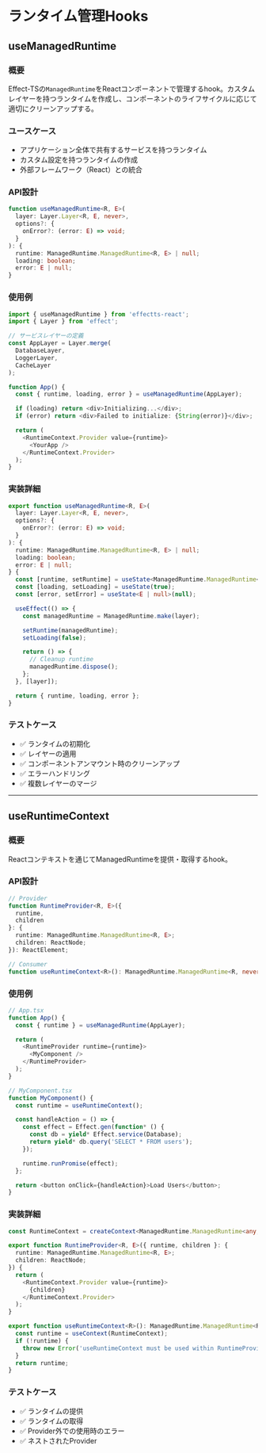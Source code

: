 # ランタイム管理Hooks

## useManagedRuntime

### 概要
Effect-TSの`ManagedRuntime`をReactコンポーネントで管理するhook。カスタムレイヤーを持つランタイムを作成し、コンポーネントのライフサイクルに応じて適切にクリーンアップする。

### ユースケース
- アプリケーション全体で共有するサービスを持つランタイム
- カスタム設定を持つランタイムの作成
- 外部フレームワーク（React）との統合

### API設計

```typescript
function useManagedRuntime<R, E>(
  layer: Layer.Layer<R, E, never>,
  options?: {
    onError?: (error: E) => void;
  }
): {
  runtime: ManagedRuntime.ManagedRuntime<R, E> | null;
  loading: boolean;
  error: E | null;
}
```

### 使用例

```typescript
import { useManagedRuntime } from 'effectts-react';
import { Layer } from 'effect';

// サービスレイヤーの定義
const AppLayer = Layer.merge(
  DatabaseLayer,
  LoggerLayer,
  CacheLayer
);

function App() {
  const { runtime, loading, error } = useManagedRuntime(AppLayer);

  if (loading) return <div>Initializing...</div>;
  if (error) return <div>Failed to initialize: {String(error)}</div>;

  return (
    <RuntimeContext.Provider value={runtime}>
      <YourApp />
    </RuntimeContext.Provider>
  );
}
```

### 実装詳細

```typescript
export function useManagedRuntime<R, E>(
  layer: Layer.Layer<R, E, never>,
  options?: {
    onError?: (error: E) => void;
  }
): {
  runtime: ManagedRuntime.ManagedRuntime<R, E> | null;
  loading: boolean;
  error: E | null;
} {
  const [runtime, setRuntime] = useState<ManagedRuntime.ManagedRuntime<R, E> | null>(null);
  const [loading, setLoading] = useState(true);
  const [error, setError] = useState<E | null>(null);

  useEffect(() => {
    const managedRuntime = ManagedRuntime.make(layer);

    setRuntime(managedRuntime);
    setLoading(false);

    return () => {
      // Cleanup runtime
      managedRuntime.dispose();
    };
  }, [layer]);

  return { runtime, loading, error };
}
```

### テストケース
- ✅ ランタイムの初期化
- ✅ レイヤーの適用
- ✅ コンポーネントアンマウント時のクリーンアップ
- ✅ エラーハンドリング
- ✅ 複数レイヤーのマージ

---

## useRuntimeContext

### 概要
Reactコンテキストを通じてManagedRuntimeを提供・取得するhook。

### API設計

```typescript
// Provider
function RuntimeProvider<R, E>({
  runtime,
  children
}: {
  runtime: ManagedRuntime.ManagedRuntime<R, E>;
  children: ReactNode;
}): ReactElement;

// Consumer
function useRuntimeContext<R>(): ManagedRuntime.ManagedRuntime<R, never>;
```

### 使用例

```typescript
// App.tsx
function App() {
  const { runtime } = useManagedRuntime(AppLayer);

  return (
    <RuntimeProvider runtime={runtime}>
      <MyComponent />
    </RuntimeProvider>
  );
}

// MyComponent.tsx
function MyComponent() {
  const runtime = useRuntimeContext();

  const handleAction = () => {
    const effect = Effect.gen(function* () {
      const db = yield* Effect.service(Database);
      return yield* db.query('SELECT * FROM users');
    });

    runtime.runPromise(effect);
  };

  return <button onClick={handleAction}>Load Users</button>;
}
```

### 実装詳細

```typescript
const RuntimeContext = createContext<ManagedRuntime.ManagedRuntime<any, any> | null>(null);

export function RuntimeProvider<R, E>({ runtime, children }: {
  runtime: ManagedRuntime.ManagedRuntime<R, E>;
  children: ReactNode;
}) {
  return (
    <RuntimeContext.Provider value={runtime}>
      {children}
    </RuntimeContext.Provider>
  );
}

export function useRuntimeContext<R>(): ManagedRuntime.ManagedRuntime<R, never> {
  const runtime = useContext(RuntimeContext);
  if (!runtime) {
    throw new Error('useRuntimeContext must be used within RuntimeProvider');
  }
  return runtime;
}
```

### テストケース
- ✅ ランタイムの提供
- ✅ ランタイムの取得
- ✅ Provider外での使用時のエラー
- ✅ ネストされたProvider
